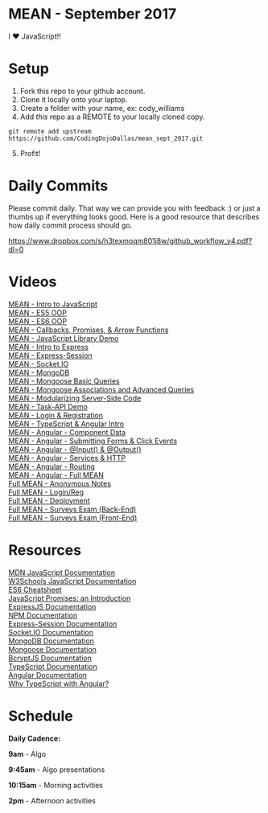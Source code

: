 MEAN - September 2017
====================
I :heart: JavaScript!!

# Setup
 1. Fork this repo to your github account.
 2. Clone it locally onto your laptop.
 3. Create a folder with your name, ex: cody_williams
 4. Add *this* repo as a REMOTE to your locally cloned copy.
 ```
 git remote add upstream https://github.com/CodingDojoDallas/mean_sept_2017.git
 ```
 5. Profit!
 
# Daily Commits

Please commit daily. That way we can provide you with feedback :) or just a thumbs up if everything looks good. Here is a good resource that describes how daily commit process should go.

https://www.dropbox.com/s/h3texmoqm801j8w/github_workflow_v4.pdf?dl=0

# Videos
[MEAN - Intro to JavaScript](https://youtu.be/rdBiLTJdzpk "MEAN - Intro to JavaScript") <br>
[MEAN - ES5 OOP](https://youtu.be/XWTagJR-HZ4 "MEAN - ES5 OOP") <br>
[MEAN - ES6 OOP](https://youtu.be/OJ7CGM_G0bE "MEAN - ES6 OOP") <br>
[MEAN - Callbacks, Promises, & Arrow Functions](https://youtu.be/AgALmxw96PA "MEAN - Callbacks, Promises, & Arrow Functions") <br>
[MEAN - JavaScript Library Demo](https://youtu.be/I_Ix_joec5c "MEAN - JavaScript Library Demo") <br>
[MEAN - Intro to Express](https://youtu.be/I2s8diWLFHc "MEAN - Intro to Express") <br>
[MEAN - Express-Session](https://youtu.be/WKDwxdEv1nU  "MEAN - Express-Session") <br>
[MEAN - Socket.IO](https://youtu.be/fnvSGDFEdUs  "MEAN - Socket.IO") <br>
[MEAN - MongoDB](https://youtu.be/MS_2jZwxx10  "MEAN - MongoDB") <br>
[MEAN - Mongoose Basic Queries](https://youtu.be/d_OmGNflnro  "MEAN - Mongoose Basic Queries") <br>
[MEAN - Mongoose Associations and Advanced Queries](https://youtu.be/VTdMQLKO-BQ  "MEAN - Mongoose Associations and Advanced Queries") <br>
[MEAN - Modularizing Server-Side Code](https://youtu.be/OnBRbBWQqaY "MEAN - Modularizing Server-Side Code") <br>
[MEAN - Task-API Demo](https://youtu.be/A98CsLuoTtY "MEAN - Task-API Demo") <br>
[MEAN - Login & Registration](https://youtu.be/MY1xq-otIX0 "MEAN - Login & Registration") <br>
[MEAN - TypeScript & Angular Intro](https://youtu.be/WT7T_LehrK8 "MEAN - TypeScript & Angular Intro") <br>
[MEAN - Angular - Component Data](https://youtu.be/PvCYeaHtH94 "MEAN - Angular - Component Data") <br>
[MEAN - Angular - Submitting Forms & Click Events](https://youtu.be/PW1HBbRnpG0 "MEAN - Angular - Submitting Forms & Click Events") <br>
[MEAN - Angular - @Input() & @Output()](https://youtu.be/G4BMjt6E5YI "MEAN - Angular - @Input() & @Output()") <br>
[MEAN - Angular - Services & HTTP](https://youtu.be/Our_tZXPV9k "MEAN - Angular - Services & HTTP") <br>
[MEAN - Angular - Routing](https://youtu.be/C02EZUDyUm0 "MEAN - Angular - Routing") <br>
[MEAN - Angular - Full MEAN](https://youtu.be/ADQiwVmXtS8 "MEAN - Angular - FULL MEAN") <br>
[Full MEAN - Anonymous Notes](https://youtu.be/tWxmZtIl3UY "Full MEAN - Anonymous Notes") <br>
[Full MEAN - Login/Reg](https://youtu.be/sldCEkmaFyQ "Full MEAN - Login/Reg") <br>
[Full MEAN - Deployment](https://youtu.be/9wIPNx6uXlQ "Full MEAN - Deployment") <br>
[Full MEAN - Surveys Exam (Back-End)](https://youtu.be/Ramr5cgTVz4 "Full MEAN - Surveys Exam (Back-End)") <br>
[Full MEAN - Surveys Exam (Front-End)](https://youtu.be/3IJ6ySqR7og "Full MEAN - Surveys Exam (Front-End)") <br>

# Resources
[MDN JavaScript Documentation](https://developer.mozilla.org/en-US/docs/Web/JavaScript "MDN JavaScript Documentation") <br>
[W3Schools JavaScript Documentation](https://www.w3schools.com/js/ "W3Schools - JavaScript") <br>
[ES6 Cheatsheet](https://github.com/DrkSephy/es6-cheatsheet "ES6 Cheatsheet") <br>
[JavaScript Promises: an Introduction](https://developers.google.com/web/fundamentals/getting-started/primers/promises "JavaScript Promises: an Introduction") <br>
[ExpressJS Documentation](http://expressjs.com/en/api.html "ExpressJS Documentation") <br>
[NPM Documentation](https://docs.npmjs.com/ "NPM Documentation") <br>
[Express-Session Documentation](https://github.com/expressjs/session "Express-Session Documentation") <br>
[Socket.IO Documentation](https://socket.io/docs/ "Socket.IO Documentation") <br>
[MongoDB Documentation](https://docs.mongodb.com/manual/ "MongoDB Documentation") <br>
[Mongoose Documentation](http://mongoosejs.com/docs/api.html "Mongoose Documentation") <br>
[BcryptJS Documentation](https://www.npmjs.com/package/bcryptjs "BcryptJS Documentation") <br>
[TypeScript Documentation](https://www.typescriptlang.org/docs/home.html "TypeScript Documentation") <br>
[Angular Documentation](https://angular.io/docs "Angular Documentation") <br>
[Why TypeScript with Angular?](https://vsavkin.com/writing-angular-2-in-typescript-1fa77c78d8e8 "Why TypeScript with Angular?") <br>

# Schedule

**Daily Cadence:**

**9am** - Algo

**9:45am** - Algo presentations

**10:15am** - Morning activities

**2pm** - Afternoon activities

